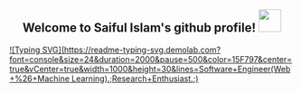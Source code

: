 <h2 align="center">
  Welcome to Saiful Islam's github profile!
  <img src="https://media.giphy.com/media/hvRJCLFzcasrR4ia7z/giphy.gif" width="40">
</h2>

[![Typing SVG](https://readme-typing-svg.demolab.com?font=console&size=24&duration=2000&pause=500&color=15F797&center=true&vCenter=true&width=1000&height=30&lines=Software+Engineer(Web+%26+Machine Learning).;Research+Enthusiast.;)]()

